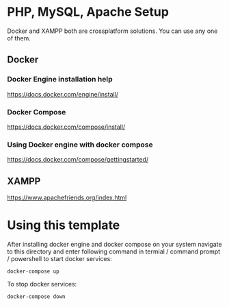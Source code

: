 # PHP, MySQL, Apache Setup

Docker and XAMPP both are crossplatform solutions. You can use any one of them. 

## Docker

### Docker Engine installation help
https://docs.docker.com/engine/install/

### Docker Compose
https://docs.docker.com/compose/install/

### Using Docker engine with docker compose

https://docs.docker.com/compose/gettingstarted/


## XAMPP
https://www.apachefriends.org/index.html


# Using this template
After installing docker engine and docker compose on your system navigate to this directory and enter following command in termial / command prompt / powershell to start docker services:  

`` docker-compose up ``

To stop docker services:

``docker-compose down ``
